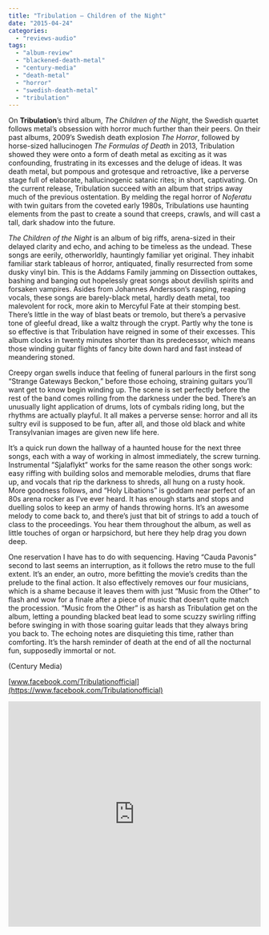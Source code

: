 ```yaml
---
title: "Tribulation – Children of the Night"
date: "2015-04-24"
categories: 
  - "reviews-audio"
tags: 
  - "album-review"
  - "blackened-death-metal"
  - "century-media"
  - "death-metal"
  - "horror"
  - "swedish-death-metal"
  - "tribulation"
---
```


On **Tribulation**’s third album, _The Children of the Night_, the Swedish quartet follows metal’s obsession with horror much further than their peers. On their past albums, 2009’s Swedish death explosion _The Horror_, followed by horse-sized hallucinogen _The Formulas of Death_ in 2013, Tribulation showed they were onto a form of death metal as exciting as it was confounding, frustrating in its excesses and the deluge of ideas. It was death metal, but pompous and grotesque and retroactive, like a perverse stage full of elaborate, hallucinogenic satanic rites; in short, captivating. On the current release, Tribulation succeed with an album that strips away much of the previous ostentation. By melding the regal horror of _Noferatu_ with twin guitars from the coveted early 1980s, Tribulations use haunting elements from the past to create a sound that creeps, crawls, and will cast a tall, dark shadow into the future.

_The Children of the Night_ is an album of big riffs, arena-sized in their delayed clarity and echo, and aching to be timeless as the undead. These songs are eerily, otherworldly, hauntingly familiar yet original. They inhabit familiar stark tableaus of horror, antiquated, finally resurrected from some dusky vinyl bin. This is the Addams Family jamming on Dissection outtakes, bashing and banging out hopelessly great songs about devilish spirits and forsaken vampires. Asides from Johannes Andersson’s rasping, reaping vocals, these songs are barely-black metal, hardly death metal, too malevolent for rock, more akin to Mercyful Fate at their stomping best. There’s little in the way of blast beats or tremolo, but there’s a pervasive tone of gleeful dread, like a waltz through the crypt. Partly why the tone is so effective is that Tribulation have reigned in some of their excesses. This album clocks in twenty minutes shorter than its predecessor, which means those winding guitar flights of fancy bite down hard and fast instead of meandering stoned.

Creepy organ swells induce that feeling of funeral parlours in the first song “Strange Gateways Beckon,” before those echoing, straining guitars you’ll want get to know begin winding up. The scene is set perfectly before the rest of the band comes rolling from the darkness under the bed. There’s an unusually light application of drums, lots of cymbals riding long, but the rhythms are actually playful. It all makes a perverse sense: horror and all its sultry evil is supposed to be fun, after all, and those old black and white Transylvanian images are given new life here.

It’s a quick run down the hallway of a haunted house for the next three songs, each with a way of working in almost immediately, the screw turning. Instrumental ”Sjalaflykt” works for the same reason the other songs work: easy riffing with building solos and memorable melodies, drums that flare up, and vocals that rip the darkness to shreds, all hung on a rusty hook. More goodness follows, and “Holy Libations” is goddam near perfect of an 80s arena rocker as I’ve ever heard. It has enough starts and stops and duelling solos to keep an army of hands throwing horns. It’s an awesome melody to come back to, and there’s just that bit of strings to add a touch of class to the proceedings. You hear them throughout the album, as well as little touches of organ or harpsichord, but here they help drag you down deep.

One reservation I have has to do with sequencing. Having “Cauda Pavonis” second to last seems an interruption, as it follows the retro muse to the full extent. It’s an ender, an outro, more befitting the movie’s credits than the prelude to the final action. It also effectively removes our four musicians, which is a shame because it leaves them with just “Music from the Other” to flash and wow for a finale after a piece of music that doesn’t quite match the procession. “Music from the Other” is as harsh as Tribulation get on the album, letting a pounding blacked beat lead to some scuzzy swirling riffing before swinging in with those soaring guitar leads that they always bring you back to. The echoing notes are disquieting this time, rather than comforting. It’s the harsh reminder of death at the end of all the nocturnal fun, supposedly immortal or not.

(Century Media)

[www.facebook.com/Tribulationofficial](https://www.facebook.com/Tribulationofficial)

<iframe src="https://w.soundcloud.com/player/?url=https%3A//api.soundcloud.com/tracks/190924869&amp;auto_play=false&amp;hide_related=false&amp;show_comments=true&amp;show_user=true&amp;show_reposts=false&amp;visual=true" width="100%" height="450" frameborder="no" scrolling="no"></iframe>
